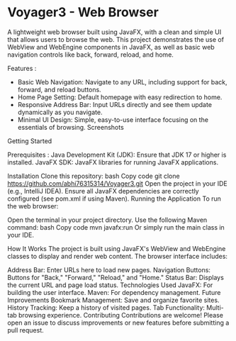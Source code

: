 # Voyager3 - Web Browser

A lightweight web browser built using JavaFX, with a clean and simple UI that allows users to browse the web. This project demonstrates the use of WebView and WebEngine components in JavaFX, as well as basic web navigation controls like back, forward, reload, and home.

Features : 
  - Basic Web Navigation: Navigate to any URL, including support for back, forward, and reload buttons.
  - Home Page Setting: Default homepage with easy redirection to home.
  - Responsive Address Bar: Input URLs directly and see them update dynamically as you navigate.
  - Minimal UI Design: Simple, easy-to-use interface focusing on the essentials of browsing.
Screenshots



Getting Started

Prerequisites :
Java Development Kit (JDK): Ensure that JDK 17 or higher is installed.
JavaFX SDK: JavaFX libraries for running JavaFX applications.

Installation
Clone this repository:
bash
Copy code
git clone https://github.com/abhi76315314/Voyager3.git
Open the project in your IDE (e.g., IntelliJ IDEA).
Ensure all JavaFX dependencies are correctly configured (see pom.xml if using Maven).
Running the Application
To run the web browser:

Open the terminal in your project directory.
Use the following Maven command:
bash
Copy code
mvn javafx:run
Or simply run the main class in your IDE.

How It Works
The project is built using JavaFX's WebView and WebEngine classes to display and render web content. The browser interface includes:

Address Bar: Enter URLs here to load new pages.
Navigation Buttons: Buttons for "Back," "Forward," "Reload," and "Home."
Status Bar: Displays the current URL and page load status.
Technologies Used
JavaFX: For building the user interface.
Maven: For dependency management.
Future Improvements
Bookmark Management: Save and organize favorite sites.
History Tracking: Keep a history of visited pages.
Tab Functionality: Multi-tab browsing experience.
Contributing
Contributions are welcome! Please open an issue to discuss improvements or new features before submitting a pull request.
